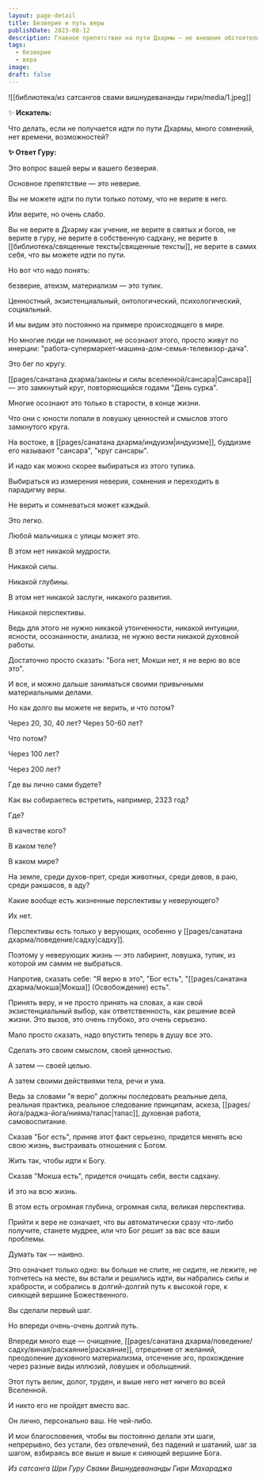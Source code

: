 ```yaml
---
layout: page-detail
title: Безверие и путь веры
publishDate: 2023-08-12
description: Главное препятствие на пути Дхармы — не внешние обстоятельства, а отсутствие веры и внутренние сомнения. Безверие ведёт к тупику и бессмысленности, тогда как осознанный выбор веры становится началом глубокого личного пути, требующего ответственности, практики и постоянного внутреннего роста. Только вера открывает настоящие перспективы и смысл жизни.
tags:
  - безверие
  - вера
image: 
draft: false
---
```

![[библиотека/из сатсангов свами вишнудевананды гири/media/1.jpeg]]

  
 ✨ **Искатель:** 

 Что делать, если не получается идти по пути Дхармы, много сомнений, нет времени, возможностей?

  
**✨ Ответ Гуру:** 

 Это вопрос вашей веры и вашего безверия.

 Основное препятствие — это неверие.

 Вы не можете идти по пути только потому, что не верите в него.

 Или верите, но очень слабо.

 Вы не верите в Дхарму как учение, не верите в святых и богов, не верите в гуру, не верите в собственную садхану, не верите в [[библиотека/священные тексты|священные тексты]], не верите в самих себя, что вы можете идти по пути.

 Но вот что надо понять: 
 
 безверие, атеизм, материализм — это тупик.

 Ценностный, экзистенциальный, онтологический, психологический, социальный.

 И мы видим это постоянно на примере происходящего в мире.

 Но многие люди не понимают, не осознают этого, просто живут по инерции: "работа-супермаркет-машина-дом-семья-телевизор-дача".

 Это бег по кругу.

  
 [[pages/санатана дхарма/законы и силы вселенной/сансара|Сансара]] — это замкнутый круг, повторяющийся годами "День сурка".

 Многие осознают это только в старости, в конце жизни.

 Что они с юности попали в ловушку ценностей и смыслов этого замкнутого круга.

 На востоке, в [[pages/санатана дхарма/индуизм|индуизме]], буддизме его называют "сансара", "круг сансары".

 И надо как можно скорее выбираться из этого тупика.

  
 Выбираться из измерения неверия, сомнения и переходить в парадигму веры.

 Не верить и сомневаться может каждый.

 Это легко.

 Любой мальчишка с улицы может это.

 В этом нет никакой мудрости.

 Никакой силы.

 Никакой глубины.

 В этом нет никакой заслуги, никакого развития.

 Никакой перспективы.

 Ведь для этого не нужно никакой утонченности, никакой интуиции, ясности, осознанности, анализа, не нужно вести никакой духовной работы.

 Достаточно просто сказать: "Бога нет, Мокши нет, я не верю во все это".

 И все, и можно дальше заниматься своими привычными материальными делами.

  
 Но как долго вы можете не верить, и что потом?

 Через 20, 30, 40 лет? Через 50-60 лет?

 Что потом?

 Через 100 лет?

 Через 200 лет?

 Где вы лично сами будете?

 Как вы собираетесь встретить, например, 2323 год?

 Где?

 В качестве кого?

 В каком теле?

 В каком мире?

 На земле, среди духов-прет, среди животных, среди девов, в раю, среди ракшасов, в аду?

 Какие вообще есть жизненные перспективы у неверующего?

 Их нет.

 Перспективы есть только у верующих, особенно у [[pages/санатана дхарма/поведение/садху|садху]].

 Поэтому у неверующих жизнь — это лабиринт, ловушка, тупик, из которой им самим не выбраться.

  
 Напротив, сказать себе: "Я верю в это", "Бог есть", "[[pages/санатана дхарма/мокша|Мокша]] (Освобождение) есть".

 Принять веру, и не просто принять на словах, а как свой экзистенциальный выбор, как ответственность, как решение всей жизни. Это вызов, это очень глубоко, это очень серьезно.

 Мало просто сказать, надо впустить теперь в душу все это.

 Сделать это своим смыслом, своей ценностью.

 А затем — своей целью.

 А затем своими действиями тела, речи и ума.

  
 Ведь за словами "я верю" должны последовать реальные дела, реальная практика, реальное следование принципам, аскеза, [[pages/йога/раджа-йога/нияма/тапас|тапас]], духовная работа, самовоспитание.

 Сказав "Бог есть", приняв этот факт серьезно, придется менять всю свою жизнь, выстраивать отношения с Богом.

 Жить так, чтобы идти к Богу.

 Сказав "Мокша есть", придется очищать себя, вести садхану.

 И это на всю жизнь.

 В этом есть огромная глубина, огромная сила, великая перспектива.

  
 Прийти к вере не означает, что вы автоматически сразу что-либо получите, станете мудрее, или что Бог решит за вас все ваши проблемы.

 Думать так — наивно.

 Это означает только одно: вы больше не спите, не сидите, не лежите, не топчетесь на месте, вы встали и решились идти, вы набрались силы и храбрости, и собрались в долгий-долгий путь к высокой горе, к сияющей вершине Божественного.

 Вы сделали первый шаг.

  
 Но впереди очень-очень долгий путь.

 Впереди много еще — очищение, [[pages/санатана дхарма/поведение/садху/виная/раскаяние|раскаяние]], отрешение от желаний, преодоление духовного материализма, отсечение эго, прохождение через разные виды иллюзий, ловушек и обольщений.

 Этот путь велик, долог, труден, и выше него нет ничего во всей Вселенной.

 И никто его не пройдет вместо вас.

 Он лично, персонально ваш. Не чей-либо.

  
 И мои благословения, чтобы вы постоянно делали эти шаги, непрерывно, без устали, без отвлечений, без падений и шатаний, шаг за шагом, взбираясь все выше и выше к сияющей вершине Бога.

*Из сатсанга Шри Гуру Свами Вишнудевананды Гири Махараджа*
